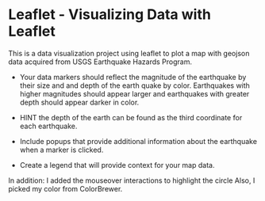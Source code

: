 # Leaflet - Visualizing Data with Leaflet

This is a data visualization project using leaflet to plot a map with geojson data acquired from USGS Earthquake Hazards Program. 

- Your data markers should reflect the magnitude of the earthquake by their size and and depth of the earth quake by color. Earthquakes with higher magnitudes should appear larger and earthquakes with greater depth should appear darker in color.

- HINT the depth of the earth can be found as the third coordinate for each earthquake.

- Include popups that provide additional information about the earthquake when a marker is clicked.

- Create a legend that will provide context for your map data.

In addition: I added the mouseover interactions to highlight the circle
Also, I picked my color from ColorBrewer.
